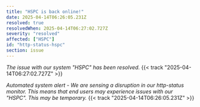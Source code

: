 ```yaml
---
title: "HSPC is back online!"
date: 2025-04-14T06:26:05.231Z
resolved: true
resolvedWhen: 2025-04-14T06:27:02.727Z
severity: "resolved"
affected: ["HSPC"]
id: "http-status-hspc"
section: issue
---
```


*The issue with our system "HSPC" has been resolved.* {{< track "2025-04-14T06:27:02.727Z" >}}

**Automated system alert* - We are sensing a disruption in our http-status monitor. This means that end users may experience issues with our "HSPC". This may be temporary.* {{< track "2025-04-14T06:26:05.231Z" >}}
